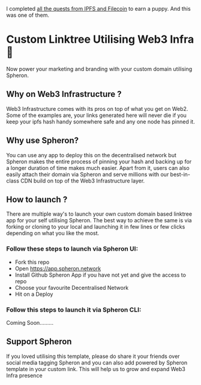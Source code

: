 I completed [all the quests from IPFS  and Filecoin](https://linktr.ee/filecoinquest) to earn a puppy. And this was one of them.

# Custom Linktree Utilising Web3 Infra  :muscle: 
Now power your marketing and branding with your custom domain utilising Spheron.

## Why on Web3 Infrastructure ?

Web3 Infrastructure comes with its pros on top of what you get on Web2. 
Some of the examples are, your links generated here will never die if you keep your ipfs hash handy somewhere safe and any one node has pinned it.

## Why use Spheron?
You can use any app to deploy this on the decentralised network but 
Spheron makes the entire process of pinning your hash and backing up for a longer duration of time makes much easier. Apart from it, users can also easily attach their domain via Spheron and serve millions with our best-in-class CDN build on top of the Web3 Infrastructure layer.

## How to launch ?

There are multiple way's to launch your own custom domain based linktree app for your self utilising Spheron. 
The best way to achieve the same is via forking or cloning to your local and launching it in few lines or few clicks depending on what you like the most. 

### Follow these steps to launch via Spheron UI:

- Fork this repo
- Open https://app.spheron.network
- Install Github Spheron App if you have not yet and give the access to repo
- Choose your favourite Decentralised Network 
- Hit on a Deploy 


### Follow this steps to launch it via Spheron CLI:

Coming Soon.........

## Support Spheron 

If you loved utilising this template, please do share it your friends over social media tagging Spheron and you can also add powered by Spheron template in your custom link.
This will help us to grow and expand Web3 Infra presence
